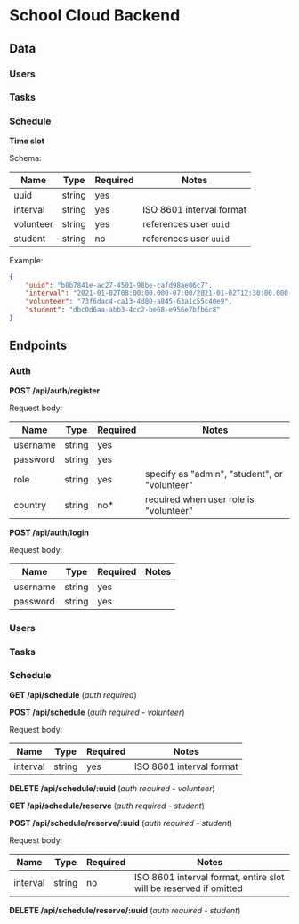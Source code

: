 # School Cloud Backend

## Data

### Users

### Tasks

### Schedule

**Time slot**

Schema:

| Name      | Type   | Required | Notes                    |
| --------- | ------ | -------- | ------------------------ |
| uuid      | string | yes      |                          |
| interval  | string | yes      | ISO 8601 interval format |
| volunteer | string | yes      | references user `uuid`   |
| student   | string | no       | references user `uuid`   |

Example:

```json
{
	"uuid": "b8b7841e-ac27-4501-98be-cafd98ae06c7",
	"interval": "2021-01-02T08:00:00.000-07:00/2021-01-02T12:30:00.000-07:00",
	"volunteer": "73f6dac4-ca13-4d80-a845-63a1c55c40e9",
	"student": "dbc0d6aa-abb3-4cc2-be68-e956e7bfb6c8"
}
```

## Endpoints

### Auth

**POST /api/auth/register**

Request body:

| Name     | Type   | Required | Notes                                         |
| -------- | ------ | -------- | --------------------------------------------- |
| username | string | yes      |
| password | string | yes      |
| role     | string | yes      | specify as "admin", "student", or "volunteer" |
| country  | string | no\*     | required when user role is "volunteer"        |

**POST /api/auth/login**

Request body:

| Name     | Type   | Required | Notes |
| -------- | ------ | -------- | ----- |
| username | string | yes      |
| password | string | yes      |

### Users

### Tasks

### Schedule

**GET /api/schedule** (_auth required_)

**POST /api/schedule** (_auth required - volunteer_)

Request body:

| Name     | Type   | Required | Notes                    |
| -------- | ------ | -------- | ------------------------ |
| interval | string | yes      | ISO 8601 interval format |

**DELETE /api/schedule/:uuid** (_auth required - volunteer_)

**GET /api/schedule/reserve** (_auth required - student_)

**POST /api/schedule/reserve/:uuid** (_auth required - student_)

Request body:

| Name     | Type   | Required | Notes                                                             |
| -------- | ------ | -------- | ----------------------------------------------------------------- |
| interval | string | no       | ISO 8601 interval format, entire slot will be reserved if omitted |

**DELETE /api/schedule/reserve/:uuid** (_auth required - student_)
